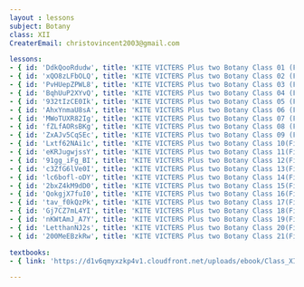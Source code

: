 ```yaml
--- 
layout : lessons 
subject: Botany 
class: XII
CreaterEmail: christovincent2003@gmail.com

lessons:
- { id: 'DdkQooRdudw', title: 'KITE VICTERS Plus two Botany Class 01 (First Bell-ഫസ്റ്റ് ബെല്‍)' }
- { id: 'xQO8zLFbOLQ', title: 'KITE VICTERS Plus two Botany Class 02 (First Bell-ഫസ്റ്റ് ബെല്‍)' }
- { id: 'PvHUepZPWL8', title: 'KITE VICTERS Plus two Botany Class 03 (First Bell-ഫസ്റ്റ് ബെല്‍)' }
- { id: 'BqhUuP2XYvQ', title: 'KITE VICTERS Plus two Botany Class 04 (First Bell-ഫസ്റ്റ് ബെല്‍)' }
- { id: '932tIzCE0Ik', title: 'KITE VICTERS Plus two Botany Class 05 (First Bell-ഫസ്റ്റ് ബെല്‍)' }
- { id: 'AhxYnmaU8sA', title: 'KITE VICTERS Plus two Botany Class 06 (First Bell-ഫസ്റ്റ് ബെല്‍)' }
- { id: 'MWoTUXR82Ig', title: 'KITE VICTERS Plus two Botany Class 07 (First Bell-ഫസ്റ്റ് ബെല്‍)' }
- { id: 'fZLfAORsBKg', title: 'KITE VICTERS Plus two Botany Class 08 (First Bell-ഫസ്റ്റ് ബെല്‍)' }
- { id: 'ZxAJv5CqSEc', title: 'KITE VICTERS Plus two Botany Class 09 (First Bell-ഫസ്റ്റ് ബെല്‍)' }
- { id: 'Lxtf62NAi1c', title: 'KITE VICTERS Plus two Botany Class 10(First Bell-ഫസ്റ്റ് ബെല്‍)' }
- { id: 'eKRJugwjssY', title: 'KITE VICTERS Plus two Botany Class 11(First Bell-ഫസ്റ്റ് ബെല്‍)' }
- { id: '91gg_iFg_BI', title: 'KITE VICTERS Plus two Botany Class 12(First Bell-ഫസ്റ്റ് ബെല്‍)' }
- { id: 'c3ZfG6lVe0I', title: 'KITE VICTERS Plus two Botany Class 13(First Bell-ഫസ്റ്റ് ബെല്‍)' }
- { id: 'lc6bofl-oDY', title: 'KITE VICTERS Plus two Botany Class 14(First Bell-ഫസ്റ്റ് ബെല്‍)' }
- { id: '2bxZ4kM9dD0', title: 'KITE VICTERS Plus two Botany Class 15(First Bell-ഫസ്റ്റ് ബെല്‍)' }
- { id: 'QokgjX7fuI0', title: 'KITE VICTERS Plus two Botany Class 16(First Bell-ഫസ്റ്റ് ബെല്‍)' }
- { id: 'tav_f0kQzPk', title: 'KITE VICTERS Plus two Botany Class 17(First Bell-ഫസ്റ്റ് ബെല്‍)' }
- { id: 'Gj7CZ7mL4YI', title: 'KITE VICTERS Plus two Botany Class 18(First Bell-ഫസ്റ്റ് ബെല്‍)' }
- { id: 'nKWtAmJ_A7Y', title: 'KITE VICTERS Plus two Botany Class 19(First Bell-ഫസ്റ്റ് ബെല്‍)' }
- { id: 'LetthanNJ2s', title: 'KITE VICTERS Plus two Botany Class 20(First Bell-ഫസ്റ്റ് ബെല്‍)' }
- { id: '200MeEBzkRw', title: 'KITE VICTERS Plus two Botany Class 21(First Bell-ഫസ്റ്റ് ബെല്‍)' }

textbooks:
- { link: 'https://d1v6qmyxzkp4v1.cloudfront.net/uploads/ebook/Class_XII/Biology/Biology.pdf', title: 'Botany' , medium: 'English' }

---
```

